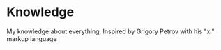 # Knowledge
My knowledge about everything. Inspired by Grigory Petrov with his "xi" markup language
